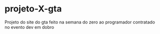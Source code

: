 # projeto-X-gta
Projeto do site do gta feito na semana do zero ao programador contratado no evento dev em dobro
